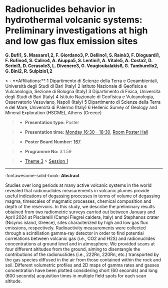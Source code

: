 # Radionuclides behavior in hydrothermal volcanic systems: Preliminary investigations at high and low gas flux emission sites

**G. Bufi1, S. Massaro1,2, F. Giordano3, P. Dellino1, S. Rainò3, F. Dioguardi1, F. Rufino4, S. Caliro4, A. Aiuppa5, S. Lentini1, A. Vitale5, A. Costa2, D. Serini3, D. Cerasole3, L. Divenere3, G. Vougioukalakis6, G. Tamburello2, G. Bini2, R. Sulpizio1,2**

<!-- more -->> - **Affiliations:** 1 Dipartimento di Scienze della Terra e Geoambientali, Università degli Studi di Bari (Italy) 2 Istituto Nazionale di Geofisica e Vulcanologia, Sezione di Bologna (Italy) 3 Dipartimento di Fisica, Università degli Studi di Bari (Italy) 4 Istituto Nazionale di Geofisica e Vulcanologia, Osservatorio Vesuviano, Napoli (Italy) 5 Dipartimento di Scienze della Terra e del Mare, Università di Palermo (Italy) 6 Hellenic Survey of Geology and Mineral Exploration (HSGME), Athens (Greece)

> - **Presentation type:** Poster

> - **Presentation time:** [Monday 16:30 - 18:30](../sessions_comparison.md#__tabbed_1_6), [Room Poster Hall](../maps_venue.md#__tabbed_1_1)

> - **Poster Board Number:** [167](../map_poster_boards.md#monday)

> - **Programme No:** 3.1.59

> - [Theme 3](../theme3.md) > [Session 1](../sessions/session-3-1.md)

--- 

:fontawesome-solid-book: **Abstract**

Studies over long periods at many active volcanic systems in the world revealed that radionuclides measurements in volcanic plumes provide useful indications of degassing processes in terms of volume of degassing magma, timescales of magmatic processes, chemical composition and depth of the reservoirs. In this study, we describe the preliminary results obtained from two radiometric surveys carried out between January and April 2024 at Pisciarelli (Campi Flegrei caldera, Italy) and Stephanos crater (Nisyros island, Greece), sites characterized by high and low gas flux emissions, respectively. Radioactivity measurements were collected through a scintillation gamma-ray detector in order to find potential correlations between volcanic gas (i.e., CO2 and H2S) and radionuclides concentrations at ground level and in atmosphere. We provided scans at four different altitudes from the ground, aiming to disentangle the contributions of the radionuclides (i.e., 222Rn, 220Rn, etc.) transported by the gas species diffused in the air from those contained within the rock and soil. Different volumetric profiles and 2D maps of gamma rates and gasses concentration have been plotted considering short (60 seconds) and long (600 seconds) acquisition times in multiple field spots for each scan altitude.

